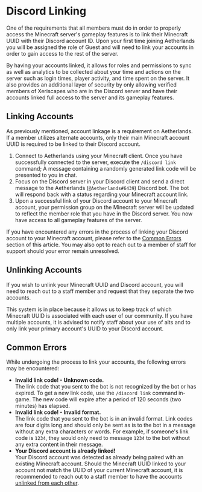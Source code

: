 # Discord Linking
One of the requirements that all members must do in order to properly access the Minecraft server's gameplay features is to link their Minecraft UUID with their Discord account ID. Upon your first time joining Aetherlands you will be assigned the role of Guest and will need to link your accounts in order to gain access to the rest of the server. 

By having your accounts linked, it allows for roles and permissions to sync as well as analytics to be collected about your time and actions on the server such as login times, player activity, and time spent on the server. It also provides an additional layer of security by only allowing verified members of Xeriscapes who are in the Discord server and have their accounts linked full access to the server and its gameplay features.

## Linking Accounts
As previously mentioned, account linkage is a requirement on Aetherlands. If a member utilizes alternate accounts, only their main Minecraft account UUID is required to be linked to their Discord account.

1. Connect to Aetherlands using your Minecraft client. Once you have successfully connected to the server, execute the `/discord link` command; A message containing a randomly generated link code will be presented to you in chat.
2. Focus on the Discord server in your Discord client and send a direct message to the Aetherlands (`@Aetherlands#6439`) Discord bot. The bot will respond back with a status regarding your Minecraft account link.
3. Upon a successful link of your Discord account to your Minecraft account, your permission group on the Minecraft server will be updated to reflect the member role that you have in the Discord server. You now have access to all gameplay features of the server.

If you have encountered any errors in the process of linking your Discord account to your Minecraft account, please refer to the [Common Errors](#common-errors) section of this article. You may also opt to reach out to a member of staff for support should your error remain unresolved.

## Unlinking Accounts
If you wish to unlink your Minecraft UUID and Discord account, you will need to reach out to a staff member and request that they separate the two accounts.

This system is in place because it allows us to keep track of which Minecraft UUID is associated with each user of our community. If you have multiple accounts, it is advised to notify staff about your use of alts and to only link your primary account's UUID to your Discord account.

## Common Errors
While undergoing the process to link your accounts, the following errors may be encountered:

* **Invalid link code! - Unknown code.**</br>
The link code that you sent to the bot is not recognized by the bot or has expired. To get a new link code, use the `/discord link` command in-game. The new code will expire after a period of 120 seconds (two minutes) has elapsed.
* **Invalid link code! - Invalid format.**<br />
The link code that you sent to the bot is in an invalid format. Link codes are four digits long and should only be sent as is to the bot in a message without any extra characters or words. For example, if someone's link code is `1234`, they would only need to message `1234` to the bot without any extra content in their message.
* **Your Discord account is already linked!**<br />
Your Discord account was detected as already being paired with an existing Minecraft account. Should the Minecraft UUID linked to your account not match the UUID of your current Minecraft account, it is recommended to reach out to a staff member to have the accounts [unlinked from each other](#unlinking-accounts).
